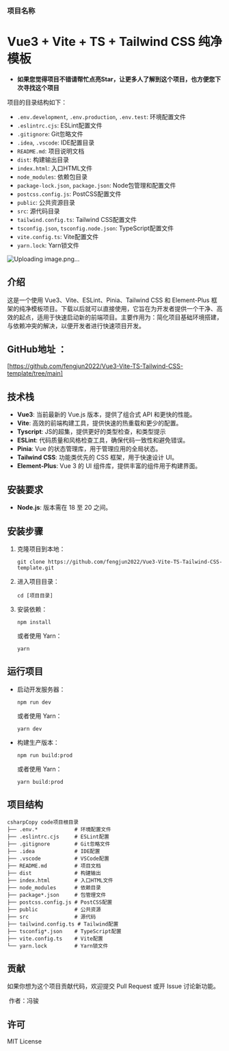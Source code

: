 



### 项目名称

# Vue3 + Vite + TS + Tailwind CSS 纯净模板

- **如果您觉得项目不错请帮忙点亮Star，让更多人了解到这个项目，也方便您下次寻找这个项目**

项目的目录结构如下：

- `.env.development`, `.env.production`, `.env.test`: 环境配置文件
- `.eslintrc.cjs`: ESLint配置文件
- `.gitignore`: Git忽略文件
- `.idea`, `.vscode`: IDE配置目录
- `README.md`: 项目说明文档
- `dist`: 构建输出目录
- `index.html`: 入口HTML文件
- `node_modules`: 依赖包目录
- `package-lock.json`, `package.json`: Node包管理和配置文件
- `postcss.config.js`: PostCSS配置文件
- `public`: 公共资源目录
- `src`: 源代码目录
- `tailwind.config.ts`: Tailwind CSS配置文件
- `tsconfig.json`, `tsconfig.node.json`: TypeScript配置文件
- `vite.config.ts`: Vite配置文件
- `yarn.lock`: Yarn锁文件

![Uploading image.png…]()


## 介绍

这是一个使用 Vue3、Vite、ESLint、Pinia、Tailwind CSS 和 Element-Plus 框架的纯净模板项目。下载以后就可以直接使用，它旨在为开发者提供一个干净、高效的起点，适用于快速启动新的前端项目。主要作用为：简化项目基础环境搭建，与依赖冲突的解决，以便开发者进行快速项目开发。


## GitHub地址 ：
[https://github.com/fengjun2022/Vue3-Vite-TS-Tailwind-CSS-template/tree/main]

## 技术栈

- **Vue3**: 当前最新的 Vue.js 版本，提供了组合式 API 和更快的性能。
- **Vite**: 高效的前端构建工具，提供快速的热重载和更少的配置。
- **Tyscript**: JS的超集，提供更好的类型检查，和类型提示
- **ESLint**: 代码质量和风格检查工具，确保代码一致性和避免错误。
- **Pinia**: Vue 的状态管理库，用于管理应用的全局状态。
- **Tailwind CSS**: 功能类优先的 CSS 框架，用于快速设计 UI。
- **Element-Plus**: Vue 3 的 UI 组件库，提供丰富的组件用于构建界面。

## 安装要求

- **Node.js**: 版本需在 18 至 20 之间。

## 安装步骤

1. 克隆项目到本地：

   ```
   git clone https://github.com/fengjun2022/Vue3-Vite-TS-Tailwind-CSS-template.git
   ```

2. 进入项目目录：

   ```
   cd [项目目录]
   ```

3. 安装依赖：

   ```
   npm install
   ```

   或者使用 Yarn：

   ```
   yarn
   ```

## 运行项目

- 启动开发服务器：

  ```
  npm run dev
  ```

  或者使用 Yarn：

  ```
  yarn dev
  ```

- 构建生产版本：

  ```
  npm run build:prod
  ```

  或者使用 Yarn：

  ```
  yarn build:prod
  ```

## 项目结构

```
csharpCopy code项目根目录
├── .env.*            # 环境配置文件
├── .eslintrc.cjs     # ESLint配置
├── .gitignore        # Git忽略文件
├── .idea             # IDE配置
├── .vscode           # VSCode配置
├── README.md         # 项目文档
├── dist              # 构建输出
├── index.html        # 入口HTML文件
├── node_modules      # 依赖目录
├── package*.json     # 包管理文件
├── postcss.config.js # PostCSS配置
├── public            # 公共资源
├── src               # 源代码
├── tailwind.config.ts # Tailwind配置
├── tsconfig*.json    # TypeScript配置
├── vite.config.ts    # Vite配置
└── yarn.lock         # Yarn锁文件
```

## 贡献

如果你想为这个项目贡献代码，欢迎提交 Pull Request 或开 Issue 讨论新功能。

​                                                           作者：冯骏

## 许可

MIT License    
